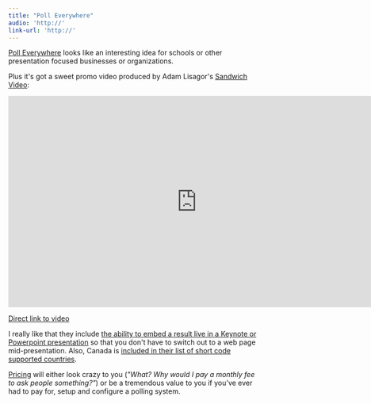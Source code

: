 ```yaml
---
title: "Poll Everywhere"
audio: 'http://'
link-url: 'http://'
---
```

<p><a href="http://www.polleverywhere.com/">Poll Everywhere</a> looks like an interesting idea for schools or other presentation focused businesses or organizations.</p>
<p>Plus it's got a sweet promo video produced by Adam Lisagor's <a href="http://sandwichvideo.com/">Sandwich Video</a>:</p>
<p><iframe src="http://player.vimeo.com/video/37674303?portrait=0" width="760" height="427" frameborder="0" webkitAllowFullScreen mozallowfullscreen allowFullScreen></iframe></p>
<p><a href="https://vimeo.com/37674303">Direct link to video</a></p>
<p>I really like that they include <a href="http://www.polleverywhere.com/macpresenter">the ability to embed a result live in a Keynote or Powerpoint presentation</a> so that you don't have to switch out to a web page mid-presentation. Also, Canada is <a href="http://www.polleverywhere.com/international">included in their list of short code supported countries</a>.</p>
<p><a href="http://www.polleverywhere.com/plans">Pricing</a> will either look crazy to you (<em>"What? Why would I pay a monthly fee to ask people something?"</em>) or be a tremendous value to you if you've ever had to pay for, setup and configure a polling system.</p>
